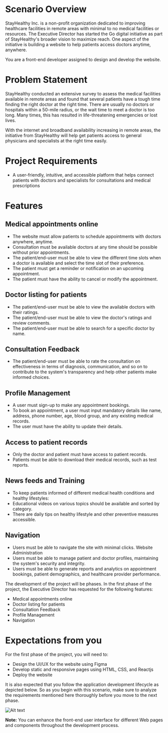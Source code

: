 # Scenario Overview

StayHealthy Inc. is a non-profit organization dedicated to improving healthcare facilities in remote areas with minimal to no medical facilities or resources. The Executive Director has started the Go digital initiative as part of StayHealthy's broader vision to maximize reach. One aspect of the initiative is building a website to help patients access doctors anytime, anywhere.

You are a front-end developer assigned to design and develop the website.

# Problem Statement

StayHealthy conducted an extensive survey to assess the medical facilities available in remote areas and found that several patients have a tough time finding the right doctor at the right time. There are usually no doctors or hospitals within a 50-mile radius, or the wait time to meet a doctor is too long. Many times, this has resulted in life-threatening emergencies or lost lives.

With the internet and broadband availability increasing in remote areas, the initiative from StayHealthy will help get patients access to general physicians and specialists at the right time easily.

# Project Requirements


- A user-friendly, intuitive, and accessible platform that helps connect patients with doctors and specialists for consultations and medical prescriptions

# Features


## Medical appointments online

- The website must allow patients to schedule appointments with doctors anywhere, anytime.
- Consultation must be available doctors at any time should be possible without prior appointments.
- The patient/end-user must be able to view the different time slots when a doctor is available and select the time slot of their preference.
- The patient must get a reminder or notification on an upcoming appointment.
- The patient must have the ability to cancel or modify the appointment.

## Doctor listing for patients

- The patient/end-user must be able to view the available doctors with their ratings.
- The patient/end-user must be able to view the doctor's ratings and review comments.
- The patient/end-user must be able to search for a specific doctor by name.

## Consultation Feedback

- The patient/end-user must be able to rate the consultation on effectiveness in terms of diagnosis, communication, and so on to contribute to the system's transparency and help other patients make informed choices.

## Profile Management

- A user must sign-up to make any appointment bookings.
- To book an appointment, a user must input mandatory details like name, address, phone number, age, blood group, and any existing medical records.
- The user must have the ability to update their details.

## Access to patient records

- Only the doctor and patient must have access to patient records.
- Patients must be able to download their medical records, such as test reports.

## News feeds and Training

- To keep patients informed of different medical health conditions and healthy lifestyles:
- Educational videos on various topics should be available and sorted by category.
- There are daily tips on healthy lifestyle and other preventive measures accessible.

## Navigation
- Users must be able to navigate the site with minimal clicks.
Website Administration
- Users must be able to manage patient and doctor profiles, maintaining the system's security and integrity.
- Users must be able to generate reports and analytics on appointment bookings, patient demographics, and healthcare provider performance.

The development of the project will be phases. In the first phase of the project, the Executive Director has requested for the following features:

- Medical appointments online
- Doctor listing for patients
- Consultation Feedback
- Profile Management
- Navigation

# Expectations from you

For the first phase of the project, you will need to:

- Design the UI/UX for the website using Figma
- Develop static and responsive pages using HTML, CSS, and Reactjs
- Deploy the website

It is also expected that you follow the application development lifecycle as depicted below. So as you begin with this scenario, make sure to analyze the requirements mentioned here thoroughly before you move to the next phase.


![Alt text](https://cf-courses-data.s3.us.cloud-object-storage.appdomain.cloud/IBMSkillsNetwork-CD0322EN-Coursera/images/adl.png "Application Development Lifecycle")

**Note:** You can enhance the front-end user interface for different Web pages and components throughout the development process.